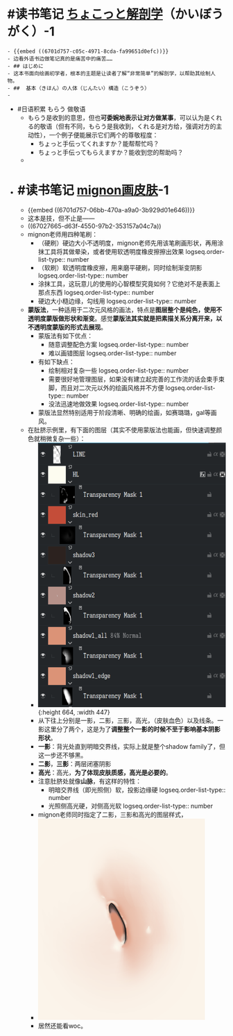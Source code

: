 # #读书笔记 [ちょこっと解剖学](hls__ちょこっと人体解剖学で圧倒的にうまく描けるキャラクターデッサン_1728137446039_0)（かいぼうがく）-1
	- {{embed ((6701d757-c05c-4971-8cda-fa99651d0efc))}}
	- 边看外语书边做笔记真的是痛苦中的痛苦……
	- ## はじめに
	- 这本书面向绘画初学者，根本的主题是让读者了解“非常简单”的解剖学，以帮助其绘制人物。
	- ##  基本（きほん）の人体（じんたい）構造（こうぞう）
	-
- #日语积累 もらう 做敬语
	- もらう是收到的意思，但也**可委婉地表示让对方做某事**，可以认为是くれる的敬语（但有不同，もらう是我收到，くれる是对方给，强调对方的主动性），一个例子便能展示它们两个的尊敬程度：
		- ちょっと手伝ってくれますか？能帮帮忙吗？
		- ちょっと手伝ってもらえますか？能收到您的帮助吗？
	-
- # #读书笔记 [mignon画皮肤](hls__[机翻]mignonがしっかり教える「肌塗り」の秘訣_1728137440500_0)-1
	- {{embed ((6701d757-06bb-470a-a9a0-3b929d01e646))}}
	- 这本是技，但不止是——
	- ((67027665-d63f-4550-97b2-353157a04c7a))
	- mignon老师用四种笔刷：
		- （硬刷）硬边大小不透明度，mignon老师先用该笔刷画形状，再用涂抹工具将其做晕染，或者使用软透明度橡皮擦擦出效果
		  logseq.order-list-type:: number
		- （软刷）软透明度橡皮擦，用来磨平硬刷，同时绘制渐变阴影
		  logseq.order-list-type:: number
		- 涂抹工具，这玩意儿的使用的心智模型究竟如何？它绝对不是表面上那点东西
		  logseq.order-list-type:: number
		- 硬边大小糙边缘，勾线用
		  logseq.order-list-type:: number
	- **蒙版法**，一种适用于二次元风格的画法，特点是**图层整个是纯色，使用不透明度蒙版做形状和渐变**。感觉**蒙版法其实就是把素描关系分离开来，以不透明度蒙版的形式去展现**。
		- 蒙版法有如下优点：
			- 随意调整配色方案
			  logseq.order-list-type:: number
			- 难以画错图层
			  logseq.order-list-type:: number
		- 有如下缺点：
			- 绘制相对复杂一些
			  logseq.order-list-type:: number
			- 需要很好地管理图层，如果没有建立起完善的工作流的话会束手束脚，而且对二次元以外的绘画风格并不方便
			  logseq.order-list-type:: number
			- 没法迅速地做效果
			  logseq.order-list-type:: number
		- 蒙版法显然特别适用于阶段清晰、明确的绘画，如赛璐璐，gal等画风。
	- 在肚脐示例里，有下面的图层（其实不使用蒙版法也能画，但快速调整颜色就稍微复杂一些）：
		- ![image.png](../assets/image_1728227813896_0.png){:height 664, :width 447}
		- 从下往上分别是一影，二影，三影，高光，（皮肤血色）以及线条。一影这里分了两个，这是为了**调整整个一影的时候不至于影响基本阴影形状**。
		- **一影**：背光处直到明暗交界线，实际上就是整个shadow family了，但这一步还不够黑。
		- **二影**，**三影**：两层闭塞阴影
		- **高光**：高光，**为了体现皮肤质感，高光是必要的**。
		- 注意肚脐处就像**山脉**，有这样的特性：
			- 明暗交界线（即光照侧）软，投影边缘硬
			  logseq.order-list-type:: number
			- 光照侧高光硬，对侧高光软
			  logseq.order-list-type:: number
		- mignon老师同时指定了二影，三影和高光的图层样式，
		- ![image.png](../assets/image_1728227981949_0.png)
		- 居然还能看woc。